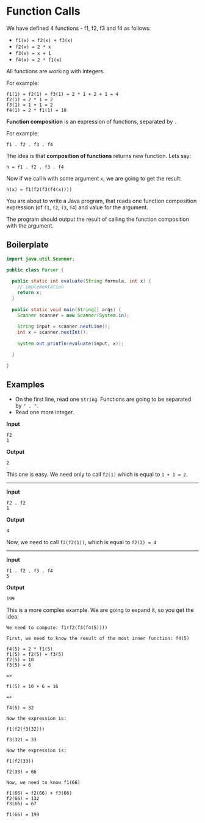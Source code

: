 # Function Calls

We have defined 4 functions - f1, f2, f3 and f4 as follows:

* `f1(x) = f2(x) + f3(x)`
* `f2(x) = 2 * x`
* `f3(x) = x + 1`
* `f4(x) = 2 * f1(x)`

All functions are working with integers.

For example:

```
f1(1) = f2(1) + f3(1) = 2 * 1 + 2 + 1 = 4
f2(1) = 2 * 1 = 2
f3(1) = 1 + 1 = 2
f4(1) = 2 * f1(1) = 10
```

**Function composition** is an expression of functions, separated by `.`

For example:

```
f1 . f2 . f3 . f4
```

The idea is that **composition of functions** returns new function. Lets say:

```
h = f1 . f2 . f3 . f4
```

Now if we call `h` with some argument `x`, we are going to get the result:

```
h(x) = f1(f2(f3(f4(x))))
```

You are about to write a Java program, that reads one function composition expression (of `f1`, `f2`, `f3`, `f4`) and value for the argument.

The program should output the result of calling the function composition with the argument.

## Boilerplate

```java
import java.util.Scanner;

public class Parser {
  
  public static int evaluate(String formula, int x) {
    // implementation
    return x;
  }
  
  public static void main(String[] args) {
    Scanner scanner = new Scanner(System.in);
    
    String input = scanner.nextLine();
    int x = scanner.nextInt();
    
    System.out.println(evaluate(input, x));

  }

}
```

## Examples

* On the first line, read one `String`. Functions are going to be separated by `" . "`.
* Read one more integer.

**Input**

```
f2
1
```

**Output**

```
2
```

This one is easy. We need only to call `f2(1)` which is equal to `1 + 1 = 2`.

---

**Input**

```
f2 . f2
1
```

**Output**

```
4
```

Now, we need to call `f2(f2(1))`, which is equal to `f2(2) = 4`

---

**Input**

```
f1 . f2 . f3 . f4
5
```

**Output**

```
199
```

This is a more complex example. We are going to expand it, so you get the idea:

```
We need to compute: f1(f2(f3(f4(5))))

First, we need to know the result of the most inner function: f4(5)

f4(5) = 2 * f1(5)
f1(5) = f2(5) + f3(5)
f2(5) = 10
f3(5) = 6

=>

f1(5) = 10 + 6 = 16

=>

f4(5) = 32

Now the expression is:

f1(f2(f3(32)))

f3(32) = 33

Now the expression is:

f1(f2(33))

f2(33) = 66

Now, we need to know f1(66)

f1(66) = f2(66) + f3(66)
f2(66) = 132
f3(66) = 67

f1(66) = 199
```